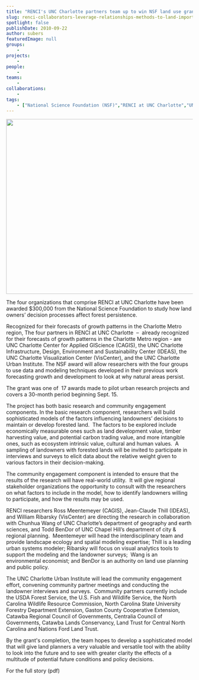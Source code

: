 ```yaml
---
title: "RENCI's UNC Charlotte partners team up to win NSF land use grant"
slug: renci-collaborators-leverage-relationships-methods-to-land-important-nsf-grant
spotlight: false
publishDate: 2010-09-22
author: subers
featuredImage: null
groups:
    - 
projects:
    - 
people:
    - 
teams: 
    - 
collaborations:
    - 
tags:
    - ["National Science Foundation (NSF)","RENCI at UNC Charlotte","UNC Charlotte Urban Institute"]
---
```

<p><a href="http://www.renci.org/wp-content/uploads/2010/09/Model-Diagram.jpeg"><img class="alignnone size-large wp-image-6335" title="Model Diagram" src="http://www.renci.org/wp-content/uploads/2010/09/Model-Diagram-630x473.jpg" alt="" width="630" height="473" /></a></p>
<p>The four organizations that comprise RENCI at UNC Charlotte have been awarded $300,000 from the National Science Foundation to study how land owners’ decision processes affect forest persistence.<!--more--></p>
<p>Recognized for their forecasts of growth patterns in the Charlotte Metro region, The four partners in RENCI at UNC Charlotte  –  already recognized for their forecasts of growth patterns in the Charlotte Metro region - are UNC Charlotte Center for Applied GIScience (CAGIS), the UNC Charlotte Infrastructure, Design, Environment and Sustainability Center (IDEAS), the UNC Charlotte Visualization Center (VisCenter), and the UNC Charlotte Urban Institute. The NSF award will allow researchers with the four groups to use data and modeling techniques developed in their previous work forecasting growth and development to look at why natural areas persist.</p>
<p>The grant was one of  17 awards made to pilot urban research projects and covers a 30-month period beginning Sept. 15.</p>
<p>The project has both basic research and community engagement components. In the basic research component, researchers will build sophisticated models of the factors influencing landowners’ decisions to maintain or develop forested land.  The factors to be explored include economically measurable ones such as land development value, timber harvesting value, and potential carbon trading value, and more intangible ones, such as ecosystem intrinsic value, cultural and human values.  A sampling of landowners with forested lands will be invited to participate in interviews and surveys to elicit data about the relative weight given to various factors in their decision-making.</p>
<p>The community engagement component is intended to ensure that the results of the research will have real-world utility.  It will give regional stakeholder organizations the opportunity to consult with the researchers on what factors to include in the model, how to identify landowners willing to participate, and how the results may be used.</p>
<p>RENCI researchers Ross Meentemeyer (CAGIS), Jean-Claude Thill (IDEAS), and William Ribarsky (VisCenter) are directing the research in collaboration with Chunhua Wang of UNC Charlotte’s department of geography and earth sciences, and Todd BenDor of UNC Chapel Hill’s department of city &amp; regional planning.  Meentemeyer will head the interdisciplinary team and provide landscape ecology and spatial modeling expertise; Thill is a leading urban systems modeler; Ribarsky will focus on visual analytics tools to support the modeling and the landowner surveys;  Wang is an environmental economist; and BenDor is an authority on land use planning and public policy.</p>
<p>The UNC Charlotte Urban Institute will lead the community engagement effort, convening community partner meetings and conducting the landowner interviews and surveys.  Community partners currently include the USDA Forest Service, the U.S. Fish and Wildlife Service, the North Carolina Wildlife Resource Commission, North Carolina State University Forestry Department Extension, Gaston County Cooperative Extension, Catawba Regional Council of Governments, Centralia Council of Governments, Catawba Lands Conservancy, Land Trust for Central North Carolina and Nations Ford Land Trust.</p>
<p>By the grant's completion, the team hopes to develop a sophisticated model that will give land planners a very valuable and versatile tool with the ability to look into the future and to see with greater clarity the effects of a multitude of potential future conditions and policy decisions.</p>
<p>For the full story (pdf)</p>

